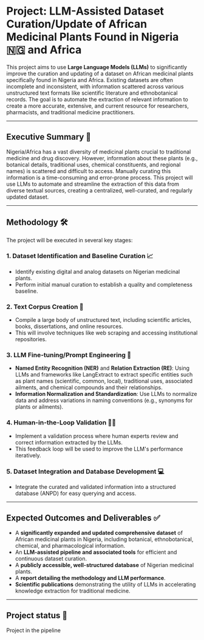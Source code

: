 # Project: LLM-Assisted Dataset Curation/Update of African Medicinal Plants Found in Nigeria 🇳🇬 and Africa

This project aims to use **Large Language Models (LLMs)** to significantly improve the curation and updating of a dataset on African medicinal plants specifically found in Nigeria and Africa. Existing datasets are often incomplete and inconsistent, with information scattered across various unstructured text formats like scientific literature and ethnobotanical records. The goal is to automate the extraction of relevant information to create a more accurate, extensive, and current resource for researchers, pharmacists, and traditional medicine practitioners.

---

## Executive Summary 📝

Nigeria/Africa has a vast diversity of medicinal plants crucial to traditional medicine and drug discovery. However, information about these plants (e.g., botanical details, traditional uses, chemical constituents, and regional names) is scattered and difficult to access. Manually curating this information is a time-consuming and error-prone process. This project will use LLMs to automate and streamline the extraction of this data from diverse textual sources, creating a centralized, well-curated, and regularly updated dataset.

---

## Methodology 🛠️

The project will be executed in several key stages:

### 1. Dataset Identification and Baseline Curation 📈

* Identify existing digital and analog datasets on Nigerian medicinal plants.
* Perform initial manual curation to establish a quality and completeness baseline.

### 2. Text Corpus Creation 📖

* Compile a large body of unstructured text, including scientific articles, books, dissertations, and online resources.
* This will involve techniques like web scraping and accessing institutional repositories.

### 3. LLM Fine-tuning/Prompt Engineering 🧠

* **Named Entity Recognition (NER)** and **Relation Extraction (RE)**: Using LLMs and frameworks like LangExtract to extract specific entities such as plant names (scientific, common, local), traditional uses, associated ailments, and chemical compounds and their relationships.
* **Information Normalization and Standardization**: Use LLMs to normalize data and address variations in naming conventions (e.g., synonyms for plants or ailments).

### 4. Human-in-the-Loop Validation 👨‍⚕️

* Implement a validation process where human experts review and correct information extracted by the LLMs.
* This feedback loop will be used to improve the LLM's performance iteratively.

### 5. Dataset Integration and Database Development 💻

* Integrate the curated and validated information into a structured database (ANPD) for easy querying and access.

---

## Expected Outcomes and Deliverables ✅

* A **significantly expanded and updated comprehensive dataset** of African medicinal plants in Nigeria, including botanical, ethnobotanical, chemical, and pharmacological information.
* An **LLM-assisted pipeline and associated tools** for efficient and continuous dataset curation.
* A **publicly accessible, well-structured database** of Nigerian medicinal plants.
* A **report detailing the methodology and LLM performance**.
* **Scientific publications** demonstrating the utility of LLMs in accelerating knowledge extraction for traditional medicine.

---

## Project status 📅

Project in the pipeline
